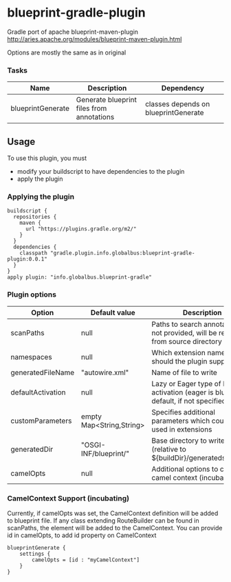 blueprint-gradle-plugin
=========
Gradle port of apache blueprint-maven-plugin
http://aries.apache.org/modules/blueprint-maven-plugin.html

Options are mostly the same as in original


### Tasks

| Name | Description | Dependency |
| ---- | ----------- | --------- |
| blueprintGenerate | Generate blueprint files from annotations | classes depends on blueprintGenerate |

## Usage

To use this plugin, you must
- modify your buildscript to have dependencies to the plugin
- apply the plugin

### Applying the plugin

    buildscript {
      repositories {
        maven {
          url "https://plugins.gradle.org/m2/"
        }
      }
      dependencies {
        classpath "gradle.plugin.info.globalbus:blueprint-gradle-plugin:0.0.1"
      }
    }
    apply plugin: "info.globalbus.blueprint-gradle"
    
### Plugin options

| Option | Default value | Description |
| ------ | ------------- | ----------- |
| scanPaths | null | Paths to search annotations. If not provided, will be resolved from source directory |
| namespaces | null | Which extension namespaces should the plugin support |
| generatedFileName | "autowire.xml" | Name of file to write |
| defaultActivation | null | Lazy or Eager type of blueprint activation (eager is blueprint default, if not specified) |
| customParameters | empty Map<String,String> | Specifies additional parameters which could be used in extensions |
| generatedDir | "OSGI-INF/blueprint/" | Base directory to write into (relative to ${buildDir}/generatedsources/) |
| camelOpts | null | Additional options to configure camel context (incubating) |

### CamelContext Support (incubating)
Currently, if camelOpts was set, the CamelContext definition will be added to blueprint file. 
If any class extending RouteBuilder can be found in scanPaths, the <package> element will be added to the CamelContext.
You can provide id in camelOpts, to add id property on CamelContext

	blueprintGenerate {
		settings {
			camelOpts = [id : "myCamelContext"]
		}
	}
